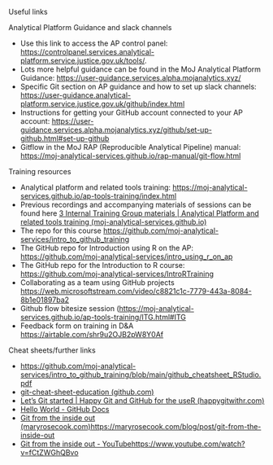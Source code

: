 Useful links

Analytical Platform Guidance and slack channels
- Use this link to access the AP control panel: https://controlpanel.services.analytical-platform.service.justice.gov.uk/tools/.
-	Lots more helpful guidance can be found in the MoJ Analytical Platform Guidance: https://user-guidance.services.alpha.mojanalytics.xyz/
-	Specific Git section on AP guidance and how to set up slack channels: https://user-guidance.analytical-platform.service.justice.gov.uk/github/index.html
-	Instructions for getting your GitHub account connected to your AP account: https://user-guidance.services.alpha.mojanalytics.xyz/github/set-up-github.html#set-up-github
-	Gitflow in the MoJ RAP (Reproducible Analytical Pipeline) manual: https://moj-analytical-services.github.io/rap-manual/git-flow.html

Training resources
- Analytical platform and related tools training: https://moj-analytical-services.github.io/ap-tools-training/index.html
- Previous recordings and accompanying materials of sessions can be found here [3 Internal Training Group materials | Analytical Platform and related tools training (moj-analytical-services.github.io)](https://moj-analytical-services.github.io/ap-tools-training/ITG.html#ITG)
- The repo for this course https://github.com/moj-analytical-services/intro_to_github_training
- The GitHub repo for Introduction using R on the AP: https://github.com/moj-analytical-services/intro_using_r_on_ap
- The GitHub repo for the Introduction to R course: https://github.com/moj-analytical-services/IntroRTraining
- Collaborating as a team using GitHub projects https://web.microsoftstream.com/video/c8821c1c-7779-443a-8084-8b1e01897ba2
- Github flow bitesize session (https://moj-analytical-services.github.io/ap-tools-training/ITG.html#ITG
- Feedback form on training in D&A https://airtable.com/shr9u2OJB2pW8Y0Af 

Cheat sheets/further links
- https://github.com/moj-analytical-services/intro_to_github_training/blob/main/github_cheatsheet_RStudio.pdf
- [git-cheat-sheet-education (github.com)](https://moj-analytical-services.github.io/ap-tools-training/ITG.html#ITG)
- [Let’s Git started | Happy Git and GitHub for the useR (happygitwithr.com)](https://moj-analytical-services.github.io/ap-tools-training/ITG.html#ITG)
- [Hello World - GitHub Docs](https://docs.github.com/en/get-started/quickstart/hello-world)
- [Git from the inside out (maryrosecook.com)](https://maryrosecook.com/blog/post/git-from-the-inside-out)https://maryrosecook.com/blog/post/git-from-the-inside-out
- [Git from the inside out - YouTube](https://www.youtube.com/watch?v=fCtZWGhQBvo)https://www.youtube.com/watch?v=fCtZWGhQBvo


